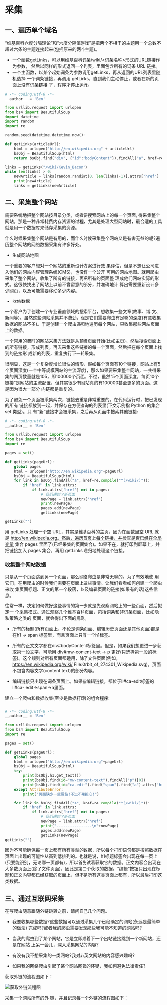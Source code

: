 # 采集

## 一、遍历单个域名

“维基百科六度分隔理论”和“六度分隔值游戏”是把两个不相干的主题用一个总数不超过六条的主题连接起来(包括原来的两个主题)。

- 一个函数getLinks，可以用维基百科词条/wiki/<词条名称>形式的URL链接作为参数， 然后以同样的形式返回一个列表，里面包含所有的词条 URL 链接。
- 一个主函数，以某个起始词条为参数调用getLinks，再从返回的URL列表里随机选择 一个词条链接，再调用 getLinks，直到我们主动停止，或者在新的页面上没有词条链接 了，程序才停止运行。

```python
# -*- coding:utf-8 -*-
__author__ = 'Ben'

from urllib.request import urlopen
from bs4 import BeautifulSoup
import datetime
import random
import re

random.seed(datetime.datetime.now())

def getLinks(articleUrl):
    html = urlopen("http://en.wikipedia.org" + articleUrl)
    bsObj = BeautifulSoup(html)
    return bsObj.find("div", {"id":"bodyContent"}).findAll("a", href=re.compile("^(/wiki/)((?!:).)*$"))

links = getLinks("/wiki/Kevin_Bacon")
while len(links) > 0:
    newArticle = links[random.randint(0, len(links)-1)].attrs["href"]
    print(newArticle)
    links = getLinks(newArticle)
```

## 二、采集整个网站

需要系统地把整个网站按目录分类，或者要搜索网站上的每一个页面, 得采集整个网站，那是一种非常耗费内存资源的过程，尤其是处理大型网站时，最合适的工具就是用一个数据库来储存采集的资源。

什么时候采集整个网站是有用的，而什么时候采集整个网站又是有害无益的呢?遍 历整个网站的网络数据采集有许多好处。

- 生成网站地图

一个重要的客户想对一个网站的重新设计方案进行效 果评估，但是不想让公司进入他们的网站内容管理系统(CMS)，也没有一个公开 可用的网站地图。就用爬虫采集了整个网站，收集了所有的链接，再把所有的页面整 理成他们网站实际的形式。这很快找出了网站上以前不曾留意的部分，并准确地计 算出需要重新设计多少网页，以及可能需要移动多少内容。

- 收集数据

一个客户为了创建一个专业垂直领域的搜索平台，想收集一些文章(故事、博 文、新闻等)。虽然这些网站采集并不费劲，但是它们需要爬虫有足够的深度(有意收集数据的网站不多)。于是创建一个爬虫递归地遍历每个网站，只收集那些网站页面上的数据。

一个常用的费时的网站采集方法就是从顶级页面开始(比如主页)，然后搜索页面上的所有链接，形成列表。再去采集这些链接的每一个页面，然后把在每个页面上找到的链接形 成新的列表，重复执行下一轮采集。

很明显，这是一个复杂度增长很快的情形。假如每个页面有10个链接，网站上有5个页面深度(一个中等规模网站的主流深度)，那么如果要采集整个网站，一共得采集的网页数量就是105，即100000个页面。不过，虽然“5个页面深度，每页10个链接”是网站的主流配置，但其实很少有网站真的有100000甚至更多的页面。这是因为很大一部分 内链都是重复的。

为了避免一个页面被采集两次，链接去重是非常重要的。在代码运行时，把已发现的所有 链接都放到一起，并保存在方便查询的列表里(下文示例指 Python 的集合 set 类型)。只 有“新”链接才会被采集，之后再从页面中搜索其他链接:

```python
# -*- coding:utf-8 -*-
__author__ = 'Ben'

from urllib.request import urlopen
from bs4 import BeautifulSoup
import re

pages = set()

def getLinks(pageUrl):
    global pages
    html = urlopen("http://en.wikipedia.org"+pageUrl)
    bsObj = BeautifulSoup(html)
    for link in bsObj.findAll("a", href=re.compile("^(/wiki/)")):
        if 'href' in link.attrs:
            if link.attrs['href'] not in pages:
                # 我们遇到了新页面
                newPage = link.attrs['href']
                print(newPage)
                pages.add(newPage)
                getLinks(newPage)

getLinks("")
```

用 getLinks 处理一个空 URL，其实是维基百科的主页，因为在函数里空 URL 就 是 http://en.wikipedia.org。然后，遍历首页上每个链接，并检查是否已经在全局变量 集合 pages 里面了(已经采集的页面集合)。如果不在，就打印到屏幕上，并把链接加入 pages 集合，再用 getLinks 递归地处理这个链接。

### 收集整个网站数据

只是从一个页面跳到另一个页面，那么网络爬虫是非常无聊的。为了有效地使 用它们，在用爬虫的时候我们需要在页面上做些事情。让我们看看如何创建一个爬虫来收 集页面标题、正文的第一个段落，以及编辑页面的链接(如果有的话)这些信息。

往常一样，决定如何做好这些事情的第一步就是先观察网站上的一些页面，然后拟定一 个采集模式。通过观察几个维基百科页面，包括词条和非词条页面，比如隐私策略之类的 页面，就会得出下面的规则。

- 所有的标题(所有页面上，不论是词条页面、编辑历史页面还是其他页面)都是在h1 → span 标签里，而且页面上只有一个h1标签。

- 所有的正文文字都在div#bodyContent标签里。但是，如果我们想更进一步获取第一段文字，可能用 div#mw-content-text → p 更好(只选择第一段的标 签)。这个规则对所有页面都适用，除了文件页面(例如，https://en.wikipedia.org/wiki/ File:Orbit_of_274301_Wikipedia.svg)，页面不包含内容文字(content text)的部分内容。

- 编辑链接只出现在词条页面上。如果有编辑链接，都位于li#ca-edit标签的li#ca- edit→span→a里面。

建立一个爬虫和数据收集(至少是数据打印)的组合程序:

```python

# -*- coding:utf-8 -*-
__author__ = 'Ben'

from urllib.request import urlopen
from bs4 import BeautifulSoup
import re

pages = set()

def getLinks(pageUrl):
    global pages
    html = urlopen("http://en.wikipedia.org"+pageUrl)
    bsObj = BeautifulSoup(html)
    try:
        print(bsObj.h1.get_text())
        print(bsObj.find(id="mw-content-text").findAll("p")[0])
        print(bsObj.find(id="ca-edit").find("span").find("a").attrs['href'])
    except AttributeError:
        print("页面缺少一些属性!不过不用担心!")

    for link in bsObj.findAll("a", href=re.compile("^(/wiki/)")):
        if 'href' in link.attrs:
            if link.attrs['href'] not in pages:
                # 我们遇到了新页面
                newPage = link.attrs['href']
                print("----------------\n"+newPage)
                pages.add(newPage)
                getLinks(newPage)
getLinks("")

```

因为不可能确保每一页上都有所有类型的数据，所以每个打印语句都是按照数据在页面上出现的可能性从高到低排列的。也就是说，h1标题标签会出现在每一页上(只要能识别，无论哪一页都有)，所以首先试着获取它的数据。正文内容会出现在大多数页面上(除了文件页面)，因此是第二个获取的数据。“编辑”按钮只出现在标题和正文内容都已经获取的页面上，但不是所有这类页面上都有，所以最后打印这类数据。

## 三、通过互联网采集

在写爬虫随意跟随外链跳转之前，请问自己几个问题。

- 我要收集哪些数据?这些数据可以通过采集几个已经确定的网站(永远是最简单的做法) 完成吗?或者我的爬虫需要发现那些我可能不知道的网站吗?

- 当我的爬虫到了某个网站，它是立即顺着下一个出站链接跳到一个新网站，还是在网站 上呆一会儿，深入采集网站的内容?

- 有没有我不想采集的一类网站?我对非英文网站的内容感兴趣吗?

- 如果我的网络爬虫引起了某个网站网管的怀疑，我如何避免法律责任?

获取外链的流程图如下：

![获取外链流程图](https://github.com/cilla123/FE_Study/blob/master/%E5%A4%A7%E6%95%B0%E6%8D%AE/%E6%95%B0%E6%8D%AE%E9%87%87%E9%9B%86/image/%E8%8E%B7%E5%8F%96%E5%A4%96%E9%93%BE%E6%B5%81%E7%A8%8B%E5%9B%BE.png?raw=true)

采集一个网站所有的外 链，并且记录每一个外链的流程图如下：



















